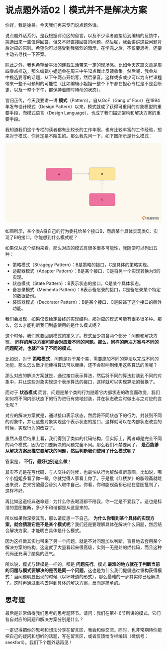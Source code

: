 # 说点题外话02｜模式并不是解决方案
你好，我是徐昊。今天我们再来专门说点题外话。

说点题外话系列，是我根据评论区的留言，以及不少读者直接给到编辑的反馈中，挑选出来一些值得回答，但又不好直接回答的问题，然后呢，我会讲讲这些问题背后对应的原则。希望你可以感受到我强烈的暗示，在学完之后，不仅要思考，还要主动去寻找一下答案。

除此之外，我也希望给平淡的连载生活带来一定的现场感。比如今天这篇文章是周四零点推送，那么编辑小姐姐会在周三中午12点截止反馈收集。然后呢，我会从中挑选要写的话题，从下午两点开始写，然后录音。这样或多或少可以为专栏课程带来一些不可预知的可能性（比如编辑小姐姐一整个下午都在担心专栏是不是会断更，以及一整个下午，都保持着随时待命的状态）。

言归正传，今天我要讲一讲 **模式**（Pattern）。自从GoF（Gang of Four）在1994年发布设计模式（Design Pattern）以来，模式就成了获得可重用的对象模型的重要手段，而模式语言（Design Language），也成了我们描述架构和解决方案的重要手段。

我知道我们这个专栏的读者都有比较长的工作年限，也有比较丰富的工作经验，想来对于模式，你肯定是不陌生的。那么我先问一下，如下图所示是什么模式：

![](images/398348/dbbc7f365963eb4508b81b75f774be3c.jpg)

如图所示，某个类A将自己的行为委托给某个接口B，然后某个具体实现类C，实现了B的接口。你能想到什么模式呢？

如果仅从这个结构来看，那么对应的模式有很多很多可能性，我随便可以列出五种：

- 策略模式（Stragegy Pattern）：B是策略的接口，C是具体的策略实现。
- 适配器模式（Adapter Pattern）：B是某个接口，C是将另一个实现转换为B的实现。
- 状态模式（State Pattern）：B表示状态的接口，C是某个具体状态。
- 备忘录模式（Memento Pattern）：B表示备忘录的接口，C是备忘录某个特定的数据备份。
- 装饰器模式（Decorator Pattern）：B是某个接口，C是装饰了这个接口的额外功能。

我们会发现，如果仅仅给定最终的实现结构，那对应的模式可能有很多很多种。那么，怎么才能判断我们到底使用的是什么模式呢？

这个时候，我们就要回到模式的定义了。模式至少包含两个部分：问题和解决方案。 **同样的解决方案可能会对应着不同的问题。那么，同样的解决方案与不同的问题配对，也就产生了不同的模式**。

比如说，对于 **策略模式**，问题是对于某个类，需要施加不同的算法以完成不同的功能。那么怎么做才能使得算法可以替换，还不会影响到使用这些算法的类呢？

那么对应的解决方案就是，通过接口表示算法，然后将不同的算法封装到不同的对象中，并让这些对象实现这个表示算法的接口，这样就可以实现算法的替换了。

而对于 **状态模式** 而言，问题是某个类的行为随着它内部状态的改变而改变，我们如何将不同内部状态下的行为进行有效地封装，并在状态改变时做出与之对应的变化呢？

对应的解决方案就是，通过接口表示状态，然后将不同状态下的行为，封装到不同的对象中，并让这些对象实现这个表示状态的接口，这样就可以在内部状态改变的时候，实现行为的改变了。

虽然从最后结果上看，我们得到了类似的代码结构，但实际上，两者却是完全不同的两个模式，因为它们要解决的问题完全不同。那么我们不禁要问了， **是否能够从解决方案反推它要解决的问题，然后判断我们使用了什么模式呢？**

答案是， **不行，最好也别这么做**！

其实不光是在写代码，与人交往的时候，也最怕从行为贸然推断意图。比如说，哪个小姐姐多看了你一眼，你就觉得人家看上你了。于是批《红楼梦》的脂砚斋就跳出来说，古来穷酸最会替别人取中自己。你看，你和脂砚斋都已经在意图批判了，这样不好。

再比如这道经典送命题：为什么你去喝酒都不陪我，你一定是不爱我了。这也是标准的意图推断，多少不和谐都是从这里来的。

所以如果你深受其苦，那么请反思一下自己， **为什么你看到某个具体的实现方案，就会猜测它是不是某个模式呢**？我们还是要理解具体在解决什么问题，然后结合解决方案，才能明白具体是什么模式。

因为这样做其实也带来了另一个问题，就是不对问题加以判断，盲目地去套用某个解决方案的结构。这造就了大量看起来很高级，实则一无是处的烂代码，而且这种代码还充满了酸臭的匠气。

所以说，模式与建模是一样的，都是 **问题先行**。模式 **最难的地方就在于判断当前的问题与模式要解决的是否是同一个问题**，这也是为什么我们提倡通过重构获得模式：当问题明显出现的时候（以坏味道的形式），那么最难的一步其实你已经解决了。这时再通过重构去得到具体的解决方案，反而是简单的。

## 思考题

最后是非常值得我们思考的思考题环节。请问：我们在第4-6节所讲的模式，它们各自对应的问题和解决方案分别是什么？

一定记得把你的思考和想法分享在留言区，我会和你交流。同时，也非常期待你能把自己的疑问和想听的话题，写在留言区，或者反馈给专栏编辑（微信号：seekforli）。我们下个题外话再见！